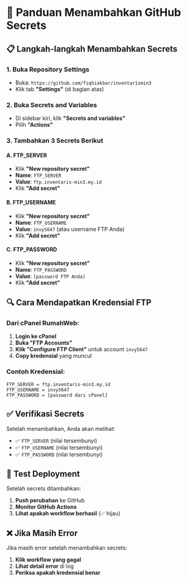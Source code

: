 # 🔐 Panduan Menambahkan GitHub Secrets

## 📋 Langkah-langkah Menambahkan Secrets

### 1. **Buka Repository Settings**
- Buka: `https://github.com/fiqhiakbar/inventarismin3`
- Klik tab **"Settings"** (di bagian atas)

### 2. **Buka Secrets and Variables**
- Di sidebar kiri, klik **"Secrets and variables"**
- Pilih **"Actions"**

### 3. **Tambahkan 3 Secrets Berikut**

#### A. FTP_SERVER
- Klik **"New repository secret"**
- **Name**: `FTP_SERVER`
- **Value**: `ftp.inventaris-min3.my.id`
- Klik **"Add secret"**

#### B. FTP_USERNAME  
- Klik **"New repository secret"**
- **Name**: `FTP_USERNAME`
- **Value**: `invy5647` (atau username FTP Anda)
- Klik **"Add secret"**

#### C. FTP_PASSWORD
- Klik **"New repository secret"**
- **Name**: `FTP_PASSWORD`
- **Value**: `[password FTP Anda]`
- Klik **"Add secret"**

## 🔍 Cara Mendapatkan Kredensial FTP

### Dari cPanel RumahWeb:
1. **Login ke cPanel**
2. **Buka "FTP Accounts"**
3. **Klik "Configure FTP Client"** untuk account `invy5647`
4. **Copy kredensial** yang muncul

### Contoh Kredensial:
```
FTP_SERVER = ftp.inventaris-min3.my.id
FTP_USERNAME = invy5647
FTP_PASSWORD = [password dari cPanel]
```

## ✅ Verifikasi Secrets

Setelah menambahkan, Anda akan melihat:
- ✅ `FTP_SERVER` (nilai tersembunyi)
- ✅ `FTP_USERNAME` (nilai tersembunyi)  
- ✅ `FTP_PASSWORD` (nilai tersembunyi)

## 🚀 Test Deployment

Setelah secrets ditambahkan:
1. **Push perubahan** ke GitHub
2. **Monitor GitHub Actions**
3. **Lihat apakah workflow berhasil** (✅ hijau)

## ❌ Jika Masih Error

Jika masih error setelah menambahkan secrets:
1. **Klik workflow yang gagal**
2. **Lihat detail error** di log
3. **Periksa apakah kredensial benar**
